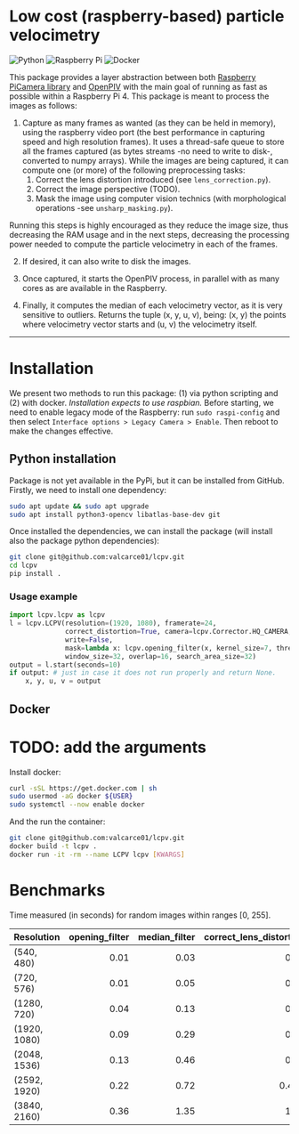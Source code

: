 # Low cost (raspberry-based) particle velocimetry

![Python](https://img.shields.io/badge/python-3670A0?style=for-the-badge&logo=python&logoColor=ffdd54)
![Raspberry Pi](https://img.shields.io/badge/-RaspberryPi-C51A4A?style=for-the-badge&logo=Raspberry-Pi)
![Docker](https://img.shields.io/badge/docker-%230db7ed.svg?style=for-the-badge&logo=docker&logoColor=white)

This package provides a layer abstraction between both [Raspberry PiCamera library](https://github.com/waveform80/picamera) 
and [OpenPIV](https://github.com/OpenPIV/openpiv-python) with the 
main goal of running as fast as possible within a Raspberry Pi 4. This package is meant to process the images
as follows:

1. Capture as many frames as wanted (as they can be held in memory), using the raspberry video port 
(the best performance in capturing speed and high resolution frames). It uses a thread-safe queue to store all the 
frames captured (as bytes streams -no need to write to disk-, converted to numpy arrays). While the images are being 
captured, it can compute one (or more) of the following preprocessing tasks:
   1. Correct the lens distortion introduced (see `lens_correction.py`).
   2. Correct the image perspective (TODO).
   3. Mask the image using computer vision technics (with morphological operations -see `unsharp_masking.py`).
    
Running this steps is highly encouraged as they reduce the image size, thus decreasing the RAM usage and in the next 
steps, decreasing the processing power needed to compute the particle velocimetry in each of the frames.

2. If desired, it can also write to disk the images.

3. Once captured, it starts the OpenPIV process, in parallel with as many cores as are available in the Raspberry.

4. Finally, it computes the median of each velocimetry vector, as it is very sensitive to outliers. Returns the tuple
   (x, y, u, v), being: (x, y) the points where velocimetry vector starts and (u, v) the velocimetry itself.

---
# Installation

We present two methods to run this package: (1) via python scripting and (2) with docker. _Installation expects to use
raspbian._ Before starting, we need to enable legacy mode of the Raspberry: run 
`sudo raspi-config` and then select `Interface options > Legacy Camera > Enable`. Then reboot to make the changes
effective.

## Python installation

Package is not yet available in the PyPi, but it can be installed from GitHub. Firstly, we need to install one 
dependency: 
```bash
sudo apt update && sudo apt upgrade
sudo apt install python3-opencv libatlas-base-dev git
```

Once installed the dependencies, we can install the package (will install also the package python dependencies):

```bash
git clone git@github.com:valcarce01/lcpv.git
cd lcpv
pip install .
```

### Usage example

```python
import lcpv.lcpv as lcpv
l = lcpv.LCPV(resolution=(1920, 1080), framerate=24,
              correct_distortion=True, camera=lcpv.Corrector.HQ_CAMERA,
              write=False,
              mask=lambda x: lcpv.opening_filter(x, kernel_size=7, threshold=220),
              window_size=32, overlap=16, search_area_size=32)
output = l.start(seconds=10)
if output: # just in case it does not run properly and return None.
    x, y, u, v = output
```

## Docker

# TODO: add the arguments

Install docker:
```bash
curl -sSL https://get.docker.com | sh
sudo usermod -aG docker ${USER}
sudo systemctl --now enable docker
```

And the run the container:

```bash
git clone git@github.com:valcarce01/lcpv.git
docker build -t lcpv .
docker run -it -rm --name LCPV lcpv [KWARGS]
```


# Benchmarks

Time measured (in seconds) for random images within ranges [0, 255].

| Resolution   | opening_filter | median_filter | correct_lens_distortion | correct_image_perspective |
|:-------------|---------------:|--------------:|------------------------:|--------------------------:|
| (540, 480)   |           0.01 |          0.03 |                    0.01 |                     0.003 |
| (720, 576)   |           0.01 |          0.05 |                    0.02 |                     0.007 |
| (1280, 720)  |           0.04 |          0.13 |                    0.06 |                      0.01 |
| (1920, 1080) |           0.09 |          0.29 |                    0.13 |                      0.02 |
| (2048, 1536) |           0.13 |          0.46 |                    0.26 |                      0.04 |
| (2592, 1920) |           0.22 |          0.72 |                   0.424 |                      0.07 |
| (3840, 2160) |           0.36 |          1.35 |                    1.11 |                      0.11 |